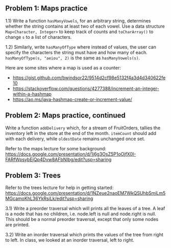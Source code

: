 ## Problem 1: Maps practice
1.1) Write a function `hasManyVowels`, for an arbitrary string, determines whether the string contains at least two of each vowel. Use a data structure `Map<Character, Integer>` to keep track of counts and `toCharArray()` to change `s` to a list of characters. 

1.2) Similarly, write `hasManyOfType` where instead of values, the user can specify the characters the string must have and how many of each. `hasManyOfType(s, "aeiou", 2)` is the same as `hasManyVowels(s)`.

Here are some sites where a map is used as a counter:
* https://gist.github.com/bwindsor22/9514d2cf98e5132f4a3d4d340622fe10
* https://stackoverflow.com/questions/4277388/increment-an-integer-within-a-hashmap
* https://ao.ms/java-hashmap-create-or-increment-value/

## Problem 2: Maps practice, continued
Write a function `addDelivery` which, for a stream of FruitOrders, tallies the inventory left in the store at the end of the month. `itemCount` should add with each delivery, while `oldestDate` remains unchanged once set.

Refer to the maps lecture for some background: https://docs.google.com/presentation/d/1j6g3OsZ5P1oOjfX0I-FARfWpsybEjQp4Dvw8AFbNIbg/edit?usp=sharing



## Problem 3: Trees
Refer to the trees lecture for help in getting started: https://docs.google.com/presentation/d/1NZeue2naoEM7WkQSUhbSmiLm5MGcamoKhL36YkRsiLk/edit?usp=sharing 

3.1) Write a preorder traversal which will prints all the leaves of a tree. A leaf is a node that has no children, i.e. node.left is null and node.right is null. This should be a normal preorder traversal, except that only some nodes are printed.


3.2) Write an inorder traversal which prints the values of the tree from right to left. In class, we looked at an inorder traversal, left to right.
